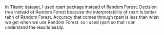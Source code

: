 In Titanic dataset, I used rpart package instead of Random Forest. Decision tree instead of Random Forest beacuse the interpretability of rpart is better tahn of Random Forest. Accuracy that comes through rpart is less than what we get when we use Random Forest. so i used rpart so that i can understsnd the results easily. 
